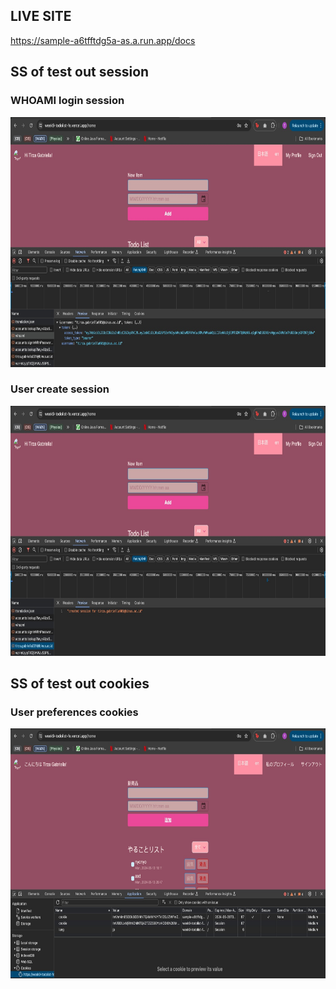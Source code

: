 ## LIVE SITE

https://sample-a6tfftdg5a-as.a.run.app/docs

## SS of test out session

### WHOAMI login session

<img src="https://github.com/tirzagabriella/Week9-Todolist-FE/blob/main/Screenshot/whoami_get_session.jpeg" width="700" height="400" />

### User create session

<img src="https://github.com/tirzagabriella/Week9-Todolist-FE/blob/main/Screenshot/user_create_session.jpeg" width="700" height="400" />

## SS of test out cookies

### User preferences cookies

<img src="https://github.com/tirzagabriella/Week9-Todolist-FE/blob/main/Screenshot/user_preferences_cookies_language.jpeg" width="700" height="400" />
